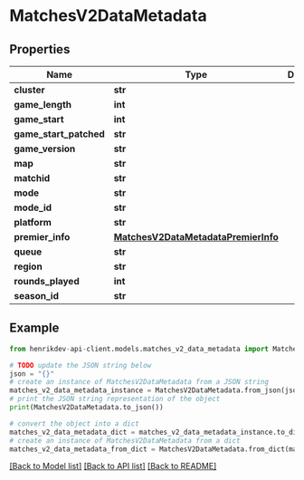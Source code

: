 # MatchesV2DataMetadata


## Properties

Name | Type | Description | Notes
------------ | ------------- | ------------- | -------------
**cluster** | **str** |  | [optional] 
**game_length** | **int** |  | 
**game_start** | **int** |  | 
**game_start_patched** | **str** |  | 
**game_version** | **str** |  | 
**map** | **str** |  | [optional] 
**matchid** | **str** |  | 
**mode** | **str** |  | [optional] 
**mode_id** | **str** |  | 
**platform** | **str** |  | 
**premier_info** | [**MatchesV2DataMetadataPremierInfo**](MatchesV2DataMetadataPremierInfo.md) |  | 
**queue** | **str** |  | [optional] 
**region** | **str** |  | [optional] 
**rounds_played** | **int** |  | 
**season_id** | **str** |  | 

## Example

```python
from henrikdev-api-client.models.matches_v2_data_metadata import MatchesV2DataMetadata

# TODO update the JSON string below
json = "{}"
# create an instance of MatchesV2DataMetadata from a JSON string
matches_v2_data_metadata_instance = MatchesV2DataMetadata.from_json(json)
# print the JSON string representation of the object
print(MatchesV2DataMetadata.to_json())

# convert the object into a dict
matches_v2_data_metadata_dict = matches_v2_data_metadata_instance.to_dict()
# create an instance of MatchesV2DataMetadata from a dict
matches_v2_data_metadata_from_dict = MatchesV2DataMetadata.from_dict(matches_v2_data_metadata_dict)
```
[[Back to Model list]](../README.md#documentation-for-models) [[Back to API list]](../README.md#documentation-for-api-endpoints) [[Back to README]](../README.md)


